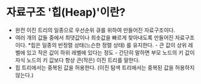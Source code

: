 # 자료구조 '힙(Heap)'이란?

- 완전 이진 트리의 일종으로 우선순위 큐를 위하여 만들어진 자료구조이다.
- 여러 개의 값들 중에서 최댓값이나 최솟값을 빠르게 찾아내도록 만들어진 자료구조이다. \*힙은 일종의 반정렬 상태(느슨한 정렬 상태) 를 유지한다. - 큰 값이 상위 레벨에 있고 작은 값이 하위 레벨에 있다는 정도 - 간단히 말하면 부모 노드의 키 값이 자식 노드의 키 값보다 항상 큰(작은) 이진 트리를 말한다.
- 힙 트리에서는 중복된 값을 허용한다. (이진 탐색 트리에서는 중복된 값을 허용하지 않는다.)

